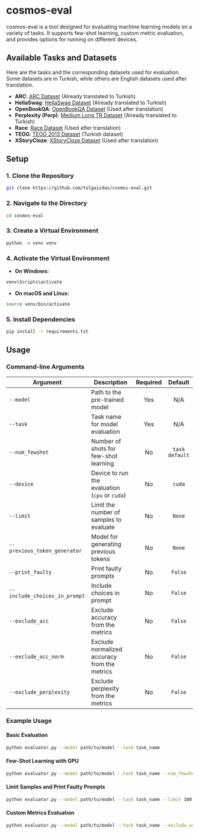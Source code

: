 # cosmos-eval

cosmos-eval is a tool designed for evaluating machine learning models on a variety of tasks. It supports few-shot learning, custom metric evaluation, and provides options for running on different devices.

## Available Tasks and Datasets

Here are the tasks and the corresponding datasets used for evaluation. Some datasets are in Turkish, while others are English datasets used after translation.

- **ARC**: [ARC Dataset](https://huggingface.co/datasets/malhajar/arc-tr-v0.2) (Already translated to Turkish)
- **HellaSwag**: [HellaSwag Dataset](https://huggingface.co/datasets/malhajar/hellaswag_tr-v0.2) (Already translated to Turkish)
- **OpenBookQA**: [OpenBookQA Dataset](https://huggingface.co/datasets/allenai/openbookqa) (Used after translation)
- **Perplexity (Perp)**: [Medium Long TR Dataset](tasks/perp/ds/medium_long_tr.csv) (Already translated to Turkish)
- **Race**: [Race Dataset](https://huggingface.co/datasets/ehovy/race) (Used after translation)
- **TEOG**: [TEOG 2013 Dataset](https://huggingface.co/datasets/aliardaf/LLMs-Turkish-TEOG-Leaderboard/resolve/main/teog_2013_text.csv) (Turkish dataset)
- **XStoryCloze**: [XStoryCloze Dataset](https://huggingface.co/datasets/juletxara/xstory_cloze) (Used after translation)

## Setup

### 1. Clone the Repository

```bash
git clone https://github.com/tolgaizdas/cosmos-eval.git
```

### 2. Navigate to the Directory

```bash
cd cosmos-eval
```

### 3. Create a Virtual Environment

```bash
python -m venv venv
```

### 4. Activate the Virtual Environment

- **On Windows:**

```bash
venv\Scripts\activate
```

- **On macOS and Linux:**

```bash
source venv/bin/activate
```

### 5. Install Dependencies

```bash
pip install -r requirements.txt
```

## Usage

### Command-line Arguments

| Argument                      | Description                                    | Required |    Default     |
|-------------------------------|------------------------------------------------|:--------:|:--------------:|
| `--model`                     | Path to the pre-trained model                  |   Yes    |      N/A       |
| `--task`                      | Task name for model evaluation                 |   Yes    |      N/A       |
| `--num_fewshot`               | Number of shots for few-shot learning          |    No    | `task default` |
| `--device`                    | Device to run the evaluation (`cpu` or `cuda`) |    No    |     `cuda`     |
| `--limit`                     | Limit the number of samples to evaluate        |    No    |     `None`     |
| `--previous_token_generator`  | Model for generating previous tokens           |    No    |     `None`     |
| `--print_faulty`              | Print faulty prompts                           |    No    |    `False`     |
| `--include_choices_in_prompt` | Include choices in prompt                      |    No    |    `False`     |
| `--exclude_acc`               | Exclude accuracy from the metrics              |    No    |    `False`     |
| `--exclude_acc_norm`          | Exclude normalized accuracy from the metrics   |    No    |    `False`     |
| `--exclude_perplexity`        | Exclude perplexity from the metrics            |    No    |    `False`     |

### Example Usage

#### Basic Evaluation

```bash
python evaluator.py --model path/to/model --task task_name
```

#### Few-Shot Learning with GPU

```bash
python evaluator.py --model path/to/model --task task_name --num_fewshot 5 --device cuda
```

#### Limit Samples and Print Faulty Prompts

```bash
python evaluator.py --model path/to/model --task task_name --limit 100 --print_faulty
```

#### Custom Metrics Evaluation

```bash
python evaluator.py --model path/to/model --task task_name --exclude_acc --exclude_perplexity
```
